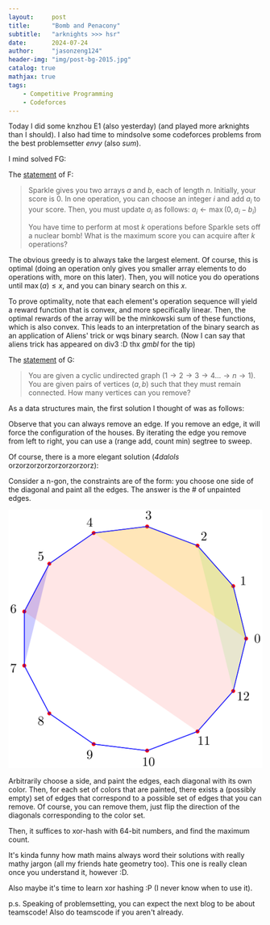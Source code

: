 ```yaml
---
layout:     post
title:      "Bomb and Penacony"
subtitle:   "arknights >>> hsr"
date:       2024-07-24
author:     "jasonzeng124"
header-img: "img/post-bg-2015.jpg"
catalog: true
mathjax: true
tags:
    - Competitive Programming
    - Codeforces
---
```


Today I did some knzhou E1 (also yesterday) (and played more arknights than I should). I also had time to mindsolve some codeforces problems from the best problemsetter _envy_ (also _sum_).

I mind solved FG:


The [statement](https://codeforces.com/contest/1996/problem/F) of F:

> Sparkle gives you two arrays $a$ and $b$, each of length $n$. Initially, your score is $0$. In one operation, you can choose an integer $i$ and add $a_i$ to your score. Then, you must update $a_i$ as follows: $a_i \leftarrow \max(0, a_i - b_i)$
>
> You have time to perform at most $k$ operations before Sparkle sets off a nuclear bomb! What is the maximum score you can acquire after $k$ operations?

The obvious greedy is to always take the largest element. Of course, this is optimal (doing an operation only gives you smaller array elements to do operations with, more on this later). Then, you will notice you do operations until $\max(a) \le x$, and you can binary search on this $x$.

To prove optimality, note that each element's operation sequence will yield a reward function that is convex, and more specifically linear. Then, the optimal rewards of the array will be the minkowski sum of these functions, which is also convex. This leads to an interpretation of the binary search as an application of Aliens' trick or wqs binary search. (Now I can say that aliens trick has appeared on div3 :D thx _gmbl_ for the tip)


The [statement](https://codeforces.com/contest/1996/problem/G) of G:
> You are given a cyclic undirected graph ($1 \rightarrow 2 \rightarrow 3 \rightarrow 4 \dots \rightarrow n \rightarrow 1$). You are given pairs of vertices $(a, b)$ such that they must remain connected. How many vertices can you remove?

As a data structures main, the first solution I thought of was as follows:

Observe that you can always remove an edge. If you remove an edge, it will force the configuration of the houses. By iterating the edge you remove from left to right, you can use a (range add, count min) segtree to sweep.

Of course, there is a more elegant solution (_4dalols_ orzorzorzorzorzorzorzorz):

Consider a n-gon, the constraints are of the form: you choose one side of the diagonal and paint all the edges. The answer is the # of unpainted edges.

![diagram](/img/content_images/2024_7_26_div3G_diagram.svg)

Arbitrarily choose a side, and paint the edges, each diagonal with its own color. Then, for each set of colors that are painted, there exists a (possibly empty) set of edges that correspond to a possible set of edges that you can remove. Of course, you can remove them, just flip the direction of the diagonals corresponding to the color set.

Then, it suffices to xor-hash with 64-bit numbers, and find the maximum count.

It's kinda funny how math mains always word their solutions with really mathy jargon (all my friends hate geometry too). This one is really clean once you understand it, however :D.

Also maybe it's time to learn xor hashing :P (I never know when to use it).

p.s. Speaking of problemsetting, you can expect the next blog to be about teamscode! Also do teamscode if you aren't already.
